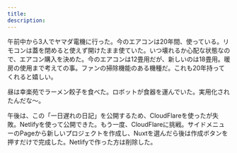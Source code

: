 ```yaml
---
title:
description:
---
```


午前中から3人でヤマダ電機に行った。今のエアコンは20年間、使っている。リモコンは蓋を閉めると使えず開けたまま使ていた。いつ壊れるか心配な状態なので、エアコン購入を決めた。今のエアコンは12畳用だが、新しいのは18畳用。暖房の使用まで考えての事。ファンの掃除機能のある機種だ。これも20年持ってくれると嬉しい。

昼は幸楽苑でラーメン餃子を食べた。ロボットが食器を運んでいた。実用化されたんだな～。

午後は、この「一日遅れの日記」を公開するため、CloudFlareを使ったが失敗。Netlifyを使って公開できた。もう一度、CloudFlareに挑戦。サイドメニューのPageから新しいプロジェクトを作成し、Nuxtを選んだら後は作成ボタンを押すだけで完成した。Netlifyで作った方は削除した。
